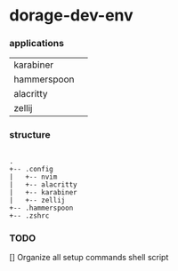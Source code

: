 # dorage-dev-env


### applications
 
| | |
| --- | --- |
| karabiner | |
| hammerspoon | |
| alacritty | |
| zellij | |

### structure

```

.
+-- .config
|   +-- nvim
|   +-- alacritty
|   +-- karabiner 
|   +-- zellij
+-- .hammerspoon
+-- .zshrc

```

### TODO

[] Organize all setup commands shell script
